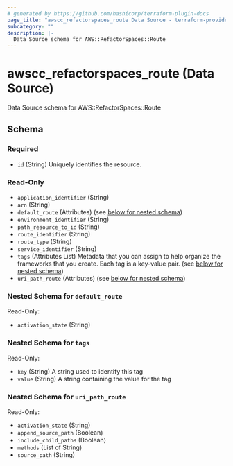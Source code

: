```yaml
---
# generated by https://github.com/hashicorp/terraform-plugin-docs
page_title: "awscc_refactorspaces_route Data Source - terraform-provider-awscc"
subcategory: ""
description: |-
  Data Source schema for AWS::RefactorSpaces::Route
---
```


# awscc_refactorspaces_route (Data Source)

Data Source schema for AWS::RefactorSpaces::Route



<!-- schema generated by tfplugindocs -->
## Schema

### Required

- `id` (String) Uniquely identifies the resource.

### Read-Only

- `application_identifier` (String)
- `arn` (String)
- `default_route` (Attributes) (see [below for nested schema](#nestedatt--default_route))
- `environment_identifier` (String)
- `path_resource_to_id` (String)
- `route_identifier` (String)
- `route_type` (String)
- `service_identifier` (String)
- `tags` (Attributes List) Metadata that you can assign to help organize the frameworks that you create. Each tag is a key-value pair. (see [below for nested schema](#nestedatt--tags))
- `uri_path_route` (Attributes) (see [below for nested schema](#nestedatt--uri_path_route))

<a id="nestedatt--default_route"></a>
### Nested Schema for `default_route`

Read-Only:

- `activation_state` (String)


<a id="nestedatt--tags"></a>
### Nested Schema for `tags`

Read-Only:

- `key` (String) A string used to identify this tag
- `value` (String) A string containing the value for the tag


<a id="nestedatt--uri_path_route"></a>
### Nested Schema for `uri_path_route`

Read-Only:

- `activation_state` (String)
- `append_source_path` (Boolean)
- `include_child_paths` (Boolean)
- `methods` (List of String)
- `source_path` (String)
